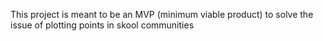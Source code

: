 This project is meant to be an MVP (minimum viable product) to solve the issue of plotting points in skool communities